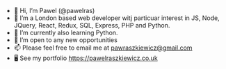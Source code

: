 - 👋 Hi, I’m Pawel (@pawelras)
- 👀 I’m a London based web developer witj particuar interest in JS, Node, JQuery, React, Redux, SQL, Express, PHP and Python.
- 🌱 I’m currently also learning Python.
- 💞️ I’m open to any new opportunities
- 📫 Please feel free to email me at pawraszkiewicz@gmail.com
- 🖥️ See my portfolio https://pawelraszkiewicz.co.uk

